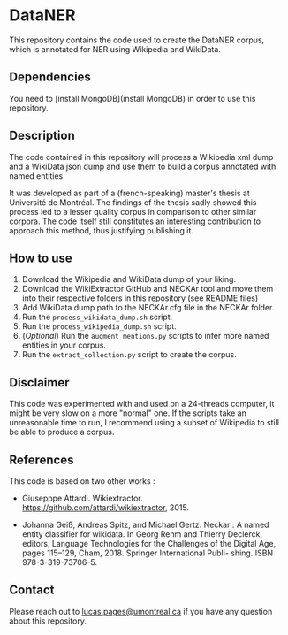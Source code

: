 # DataNER

This repository contains the code used to create the DataNER corpus, which is annotated for NER using Wikipedia and WikiData.

## Dependencies

You need to [install MongoDB](install MongoDB) in order to use this repository.


## Description

The code contained in this repository will process a Wikipedia xml dump and a WikiData json dump and use them
to build a corpus annotated with named entities.

It was developed as part of a (french-speaking) master's thesis at Université de Montréal. The findings of the thesis sadly showed this process led to a lesser quality corpus in comparison to other similar corpora.
The code itself still constitutes an interesting contribution to approach this method, thus justifying publishing it.


## How to use

1. Download the Wikipedia and WikiData dump of your liking.
2. Download the WikiExtractor GitHub and NECKAr tool and move them into their respective folders in this repository (see README files)
3. Add WikiData dump path to the NECKAr.cfg file in the NECKAr folder.
4. Run the `process_wikidata_dump.sh` script.
5. Run the `process_wikipedia_dump.sh` script.
6. (_Optional_) Run the `augment_mentions.py` scripts to infer more named entities in your corpus.
7. Run the `extract_collection.py` script to create the corpus.

## Disclaimer

This code was experimented with and used on a 24-threads computer, it might be very slow on a more "normal" one.
If the scripts take an unreasonable time to run, I recommend using a subset of Wikipedia to still be able to produce a corpus.


## References

This code is based on two other works :

* Giusepppe Attardi. Wikiextractor. https://github.com/attardi/wikiextractor, 2015.

* Johanna Geiß, Andreas Spitz, and Michael Gertz. Neckar : A named entity classifier for
wikidata. In Georg Rehm and Thierry Declerck, editors, Language Technologies for the
Challenges of the Digital Age, pages 115–129, Cham, 2018. Springer International Publi-
shing. ISBN 978-3-319-73706-5.

## Contact

Please reach out to [lucas.pages@umontreal.ca](mailto:lucas.pages@umontreal.ca) if you have any question about this repository.